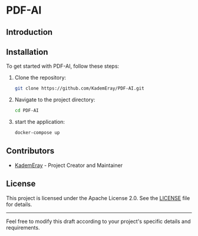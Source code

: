 # PDF-AI

## Introduction


## Installation

To get started with PDF-AI, follow these steps:

1. Clone the repository:
    ```bash
    git clone https://github.com/KademEray/PDF-AI.git
    ```
2. Navigate to the project directory:
    ```bash
    cd PDF-AI
    ```
3. start the application:
    ```bash
    docker-compose up
    ```

## Contributors

- [KademEray](https://github.com/KademEray) - Project Creator and Maintainer

## License

This project is licensed under the Apache License 2.0. See the [LICENSE](LICENSE) file for details.

---

Feel free to modify this draft according to your project's specific details and requirements.
